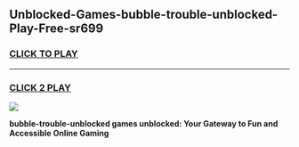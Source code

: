 
## Unblocked-Games-bubble-trouble-unblocked-Play-Free-sr699
<h3>
<a href="https://premium76.site?title=bubble-trouble-unblocked&ref=10A">CLICK TO PLAY</a></h3>
<hr>

<h3>
<a href="https://premium76.site?title=bubble-trouble-unblocked&ref=10A">CLICK 2 PLAY</a>
  
</h3>

<a href="https://premium76.site?title=bubble-trouble-unblocked&ref=10A"><img src="https://clearcache.store/games.png"></a>


**bubble-trouble-unblocked games unblocked: Your Gateway to Fun and Accessible Online Gaming**
